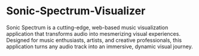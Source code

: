 # Sonic-Spectrum-Visualizer
Sonic Spectrum is a cutting-edge, web-based music visualization application that transforms audio into mesmerizing visual experiences. Designed for music enthusiasts, artists, and creative professionals, this application turns any audio track into an immersive, dynamic visual journey.
